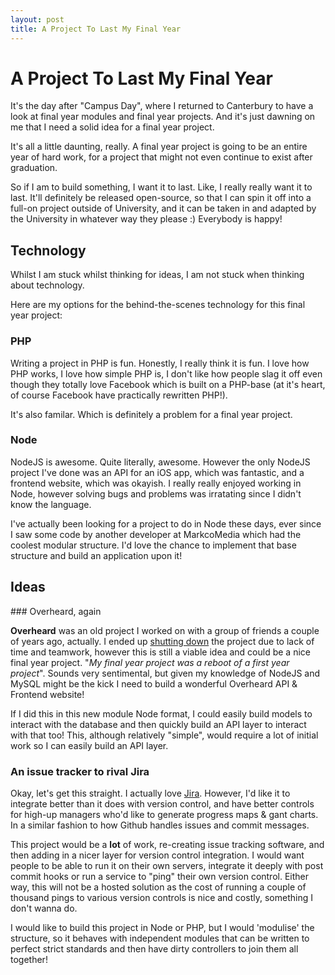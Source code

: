 ```yaml
---
layout: post
title: A Project To Last My Final Year
---
```

# A Project To Last My Final Year

It's the day after "Campus Day", where I returned to Canterbury to have a look at final year modules and final year projects. And it's just dawning on me that I need a solid idea for a final year project.

It's all a little daunting, really. A final year project is going to be an entire year of hard work, for a project that might not even continue to exist after graduation.

So if I am to build something, I want it to last. Like, I really really want it to last. It'll definitely be released open-source, so that I can spin it off into a full-on project outside of University, and it can be taken in and adapted by the University in whatever way they please :) Everybody is happy!

## Technology

Whilst I am stuck whilst thinking for ideas, I am not stuck when thinking about technology.

Here are my options for the behind-the-scenes technology for this final year project:

### PHP

Writing a project in PHP is fun. Honestly, I really think it is fun. I love how PHP works, I love how simple PHP is, I don't like how people slag it off even though they totally love Facebook which is built on a PHP-base (at it's heart, of course Facebook have practically rewritten PHP!).

It's also familar. Which is definitely a problem for a final year project.

### Node

NodeJS is awesome. Quite literally, awesome. However the only NodeJS project I've done was an API for an iOS app, which was fantastic, and a frontend website, which was okayish. I really really enjoyed working in Node, however solving bugs and problems was irratating since I didn't know the language.

I've actually been looking for a project to do in Node these days, ever since I saw some code by another developer at MarkcoMedia which had the coolest modular structure. I'd love the chance to implement that base structure and build an application upon it!

## Ideas

### Overheard, again

**Overheard** was an old project I worked on with a group of friends a couple of years ago, actually. I ended up [shutting down][we-heard] the project due to lack of time and teamwork, however this is still a viable idea and could be a nice final year project. "*My final year project was a reboot of a first year project*". Sounds very sentimental, but given my knowledge of NodeJS and MySQL might be the kick I need to build a wonderful Overheard API & Frontend website!

If I did this in this new module Node format, I could easily build models to interact with the database and then quickly build an API layer to interact with that too! This, although relatively "simple", would require a lot of initial work so I can easily build an API layer.

### An issue tracker to rival Jira

Okay, let's get this straight. I actually love [Jira][jira]. However, I'd like it to integrate better than it does with version control, and have better controls for high-up managers who'd like to generate progress maps & gant charts. In a similar fashion to how Github handles issues and commit messages.

This project would be a **lot** of work, re-creating issue tracking software, and then adding in a nicer layer for version control integration. I would want people to be able to run it on their own servers, integrate it deeply with post commit hooks or run a service to "ping" their own version control. Either way, this will not be a hosted solution as the cost of running a couple of thousand pings to various version controls is nice and costly, something I don't wanna do.

I would like to build this project in Node or PHP, but I would 'modulise' the structure, so it behaves with independent modules that can be written to perfect strict standards and then have dirty controllers to join them all together!

[jira]: https://www.atlassian.com/software/jira
[we-heard]: /2013/03/we-heard